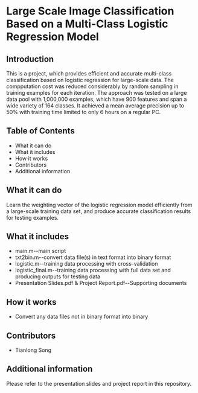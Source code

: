 Large Scale Image Classification Based on a Multi-Class Logistic Regression Model
=======================

## Introduction
This is a project, which provides efficient and accurate multi-class classification based on logistic regression for large-scale data. The compputation cost was reduced considerably by random sampling in training examples for each iteration. The approach was tested on a large data pool with 1,000,000 examples, which have 900 features and span a wide variety of 164 classes. It achieved a mean average precision up to 50% with training time limited to only 6 hours on a regular PC.

## Table of Contents
* What it can do
* What it includes
* How it works
* Contributors
* Additional information

## What it can do
Learn the weighting vector of the logistic regression model efficiently from a large-scale training data set, and produce accurate classification results for testing examples.

## What it includes
* main.m--main script
* txt2bin.m--convert data file(s) in text format into binary format
* logistic.m--training data processing with cross-validation
* logistic_final.m--training data processing with full data set and producing outputs for testing data
* Presentation Slides.pdf & Project Report.pdf--Supporting documents

## How it works
* Convert any data files not in binary format into binary

## Contributors
* Tianlong Song

## Additional information
Please refer to the presentation slides and project report in this repository.

